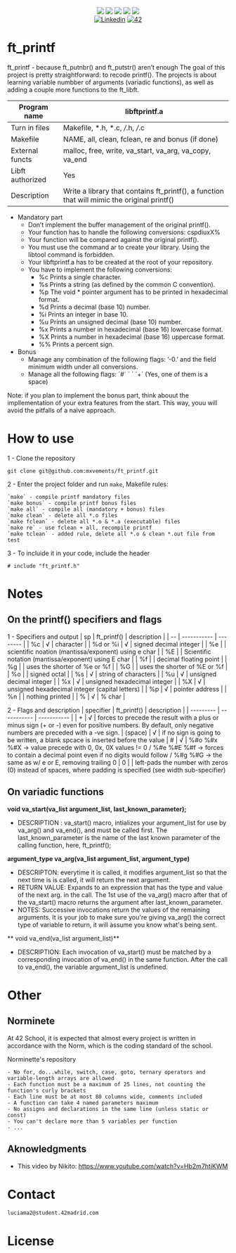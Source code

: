 <div align="center">
    <img src="https://img.shields.io/badge/status-finished-success?color=00ABAD&style=flat-square" />
    <img src="https://img.shields.io/badge/started-23%20%2F%2010%20%2F%202023-success?color=00ABAD&style=flat-square" />
    <img src="https://img.shields.io/badge/score-110%20%2F%20100-success?color=00ABAD&style=flat-square" />
    <img src="https://img.shields.io/github/languages/top/mxvements/ft_printf?color=00ABAD&style=flat-square" />
    <img src="https://img.shields.io/github/last-commit/mxvements/ft_printf?color=00ABAD&style=flat-square" />
    <br>
    <a href='https://www.linkedin.com/in/luciami' target="_blank"><img alt='Linkedin' src='https://img.shields.io/badge/LinkedIn-100000?style=flat-square&logo=Linkedin&logoColor=white&labelColor=1323233&color=323233'/></a>
    <a href='https://profile.intra.42.fr/users/luciama2' target="_blank"><img alt='42' src='https://img.shields.io/badge/Madrid-100000?style=flat-square&logo=42&logoColor=white&labelColor=323233&color=323233'/></a>
    <br>
</div>

# ft_printf
ft_printf -  because ft_putnbr() and ft_putstr() aren’t enough
The goal of this project is pretty straightforward: to recode printf().
The projects is about learning variable numbber of arguments (variadic functions), as well as adding a couple more functions to the ft_libft.

| Program name | libftprintf.a |
| ----- | ------|
| Turn in files | Makefile, *.h, *.c, */*.h, */*.c |
| Makefile | NAME, all, clean, fclean, re and bonus (if done) |
| External functs | malloc, free, write, va_start, va_arg, va_copy, va_end |
| Libft authorized | Yes |
| Description | Write a library that contains ft_printf(), a function that will mimic the original printf() |

* Mandatory part
	-  Don’t implement the buffer management of the original printf().
	-  Your function has to handle the following conversions: cspdiuxX%
	-  Your function will be compared against the original printf().
	-  You must use the command ar to create your library. Using the libtool command is forbidden.
	-  Your libftprintf.a has to be created at the root of your repository.
	-  You have to implement the following conversions:
		-  %c Prints a single character.
		-  %s Prints a string (as defined by the common C convention).
		-  %p The void * pointer argument has to be printed in hexadecimal format.
		-  %d Prints a decimal (base 10) number.
		-  %i Prints an integer in base 10.
		-  %u Prints an unsigned decimal (base 10) number.
		-  %x Prints a number in hexadecimal (base 16) lowercase format.
		-  %X Prints a number in hexadecimal (base 16) uppercase format.
		-  %% Prints a percent sign.
* Bonus
	-  Manage any combination of the following flags: ’-0.’ and the field minimum width under all conversions.
	-  Manage all the following flags: ´#´ ´ ´ ´+´ (Yes, one of them is a space)

Note: if you plan to implement the bonus part, think abouut the impllementation of your extra features from the start. This way, youu will avoid the pitfalls of a naive approach.

# How to use
1 - Clone the repository
```
git clone git@github.com:mxvements/ft_printf.git 
```
2 - Enter the project folder and run `make`, Makefile rules:
```
`make` - compile printf mandatory files
`make bonus` - compile printf bonus files
`make all` - compile all (mandatory + bonus) files
`make clean` - delete all *.o files
`make fclean` - delete all *.o & *.a (executable) files
`make re` - use fclean + all, recompile printf
`make tclean` - added rule, delete all *.o & clean *.out file from test
```
3 - To incluide it in your code, include the header
````
# include "ft_printf.h"
````
 # Notes
 ## On the printf() specifiers and flags
 1 - Specifiers and output
| sp | ft_printf() | description |
| -- | ----------- | -------- |
| %c |  √ | character | 
| %d or %i | √ | signed decimal integer | 
| %e |  | scientific noation (mantissa/exponent) using e char |
| %E |  | Scientific notation (mantissa/exponent) using E char | 
| %f |  | decimal floating point | 
| %g |  | uses the shorter of %e or %f | 
| %G |  | uses the shorter of %E or %f | 
| %o |  | signed octal | 
| %s | √ | string of characters | 
| %u | √ | unsigned decimal integer | 
| %x | √ | unsigned hexadecimal integer | 
| %X | √ | unsigned hexadecimal integer (capital letters) | 
| %p | √ | pointer address | 
| %n |  | nothing printed | 
| % | √ | % char | 
 
 2 - Flags and description
| specifier | ft_printf() | description |
| --------- | ----------- | ----------- |
| +	| √ |  forces to precede the result with a plus or minus sign (+ or -) even for positive numbers. By default, only negative numbers are preceded with a -ve sign.
| (space) | √ |  if no sign is going to be written, a blank spcace is inserted before the value
| # | √ |  %#o %#x %#X -> value precede with 0, 0x, 0X values != 0 / %#e %#E %#f -> forces to contain a decimal point even if no digits would follow / %#g %#G -> the same as w/ e or E, removing trailing 0
| 0 |  |  left-pads the number with zeros (0) instead of spaces, where padding is specified (see width sub-specifier)

## On variadic functions

**void	va_start(va_list argument_list, last_known_parameter);**
- DESCRIPTION
: va_start() macro, intializes your argument_list for use by va_arg() and va_end(), and must be called first. The last_known_parameter is the name of the last known parameter of the calling function, here, ft_printf();

**argument_type	va_arg(va_list argument_list, argument_type)**
- DESCRIPTON: everytime it is called, it modifies argument_list so that the next time is is called, it will return the next argument.
- RETURN VALUE: Expands to an expression that has the type and value of the next arg. in the call. The 1st use of the va_arg() macro after that of the va_start() macro returns the argument after last_known_parameter.
- NOTES: Successive invocations return the values of the remaining arguments. It is your job to make sure you're giving va_arg() the correct type of variable to return, it will assume you know what's being sent.

** void va_end(va_list argument_list)** 
- DESCRIPTION: Each invocation of va_start() must be matched by a corresponding invocation of va_end() in the same function. After the call to va_end(), the variable argument_list is undefined.

# Other

## Norminete
At 42 School, it is expected that almost every project is written in accordance with the Norm, which is the coding standard of the school.

<a href="https://github.com/42School/norminette">
<a>Norminette's repository</a>

```
- No for, do...while, switch, case, goto, ternary operators and variable-length arrays are allowed
- Each function must be a maximum of 25 lines, not counting the function's curly brackets
- Each line must be at most 80 columns wide, comments included
- A function can take 4 named parameters maximum
- No assigns and declarations in the same line (unless static or const)
- You can't declare more than 5 variables per function
- ...
```
## Aknowledgments
- This video by Nikito: https://www.youtube.com/watch?v=Hb2m7htiKWM
# Contact
```
luciama2@student.42madrid.com
```
# License